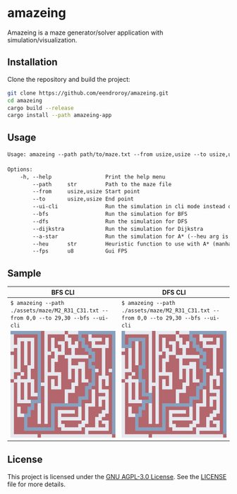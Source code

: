 # amazeing

Amazeing is a maze generator/solver application with simulation/visualization.

## Installation

Clone the repository and build the project:

```sh
git clone https://github.com/eendroroy/amazeing.git
cd amazeing
cargo build --release
cargo install --path amazeing-app
```

## Usage

```txt
Usage: amazeing --path path/to/maze.txt --from usize,usize --to usize,usize <--bfs|--dfs|--dijkstra|--a-star> [--ui-cli]

Options:
    -h, --help                 Print the help menu
        --path     str         Path to the maze file
        --from     usize,usize Start point
        --to       usize,usize End point
        --ui-cli               Run the simulation in cli mode instead of gui
        --bfs                  Run the simulation for BFS
        --dfs                  Run the simulation for DFS
        --dijkstra             Run the simulation for Dijkstra
        --a-star               Run the simulation for A* (--heu arg is mandatory)
        --heu      str         Heuristic function to use with A* (manhattan, euclidean, chebyshev, octile, dijkstra)
        --fps      u8          Gui FPS
```

## Sample

| BFS CLI                                                                               | DFS CLI                                                                               |
|---------------------------------------------------------------------------------------|---------------------------------------------------------------------------------------|
| `$ amazeing --path ./assets/maze/M2_R31_C31.txt --from 0,0 --to 29,30 --bfs --ui-cli` | `$ amazeing --path ./assets/maze/M2_R31_C31.txt --from 0,0 --to 29,30 --bfs --ui-cli` |
| ![bfs_cli.png](assets/images/bfs_cli.png)                                             | ![dfs_cli.png](assets/images/dfs_cli.png)                                             |

## License

This project is licensed under the [GNU AGPL-3.0 License](https://www.gnu.org/licenses/agpl-3.0.html). See
the [LICENSE](./LICENSE) file for more details.
